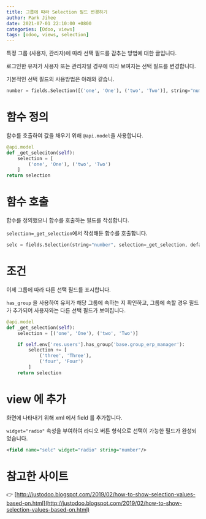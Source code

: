 ```yaml
---
title: 그룹에 따라 Selection 필드 변경하기
author: Park Jihee
date: 2021-07-01 22:10:00 +0800
categories: [Odoo, views]
tags: [odoo, views, selection]
---
```


특정 그룹 (사용자, 관리자)에 따라 선택 필드를 감추는 방법에 대한 글입니다.

로그인한 유저가 사용자 또는 관리자일 경우에 따라 보여지는 선택 필드를 변경합니다.

기본적인 선택 필드의 사용방법은 아래와 같습니.

```python
number = fields.Selection([('one', 'One'), ('two', 'Two')], string="number")
```

# 함수 정의

함수를 호출하여 값을 채우기 위해 `@api.model`을 사용합니다.

```python
@api.model
def _get_seleciton(self):
	selection = [
		('one', 'One'), ('two', 'Two')
	]
return selection
```

# 함수 호출

함수를 정의했으니 함수를 호출하는 필드를 작성합니다.

`selection=_get_selection`에서 작성해둔 함수를 호출합니다.

```python
selc = fields.Selection(string="number", selection=_get_selection, default="one")
```

# 조건

이제 그룹에 따라 다른 선택 필드를 표시합니다.

`has_group` 을 사용하여 유저가 해당 그룹에 속하는 지 확인하고, 그룹에 속할 경우 필드가 추가되어 사용자와는 다른 선택 필드가 보여집니다.

```python
@api.model
def _get_selection(self):
    selection = [('one', 'One'), ('two', 'Two')]

    if self.env['res.users'].has_group('base.group_erp_manager'):
        selection += [
            ('three', 'Three'),
            ('four', 'Four')
        ]
    return selection
```

# view 에 추가

화면에 나타내기 위해 xml 에서 field 를 추가합니다.

`widget="radio"` 속성을 부여하여 라디오 버튼 형식으로 선택이 가능한 필드가 완성되었습니다.

```xml
<field name="selc" widget="radio" string="number"/>
```

# 참고한 사이트

👉 [http://justodoo.blogspot.com/2019/02/how-to-show-selection-values-based-on.html](http://justodoo.blogspot.com/2019/02/how-to-show-selection-values-based-on.html)

